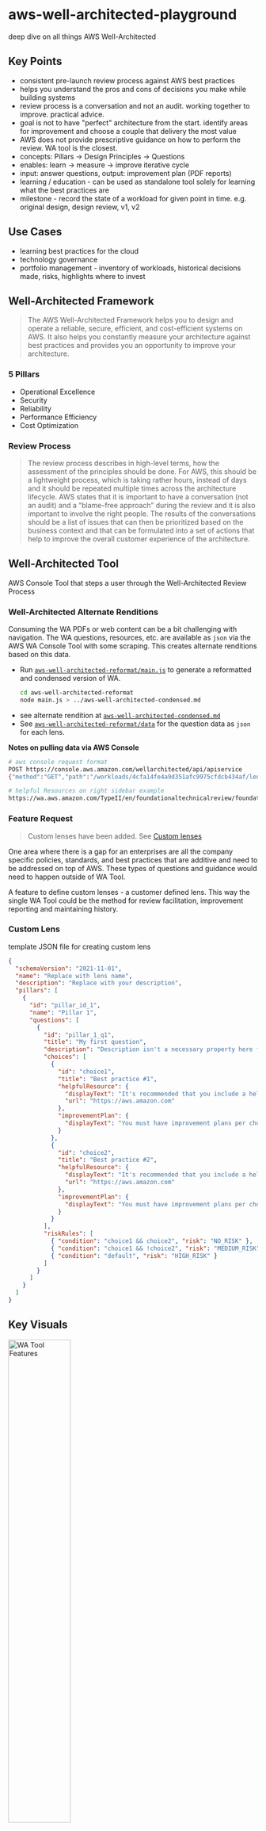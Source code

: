 # aws-well-architected-playground

deep dive on all things AWS Well-Architected

## Key Points

* consistent pre-launch review process against AWS best practices
* helps you understand the pros and cons of decisions you make while building systems
* review process is a conversation and not an audit.  working together to improve. practical advice.
* goal is not to have "perfect" architecture from the start. identify areas for improvement and choose a couple that delivery the most value
* AWS does not provide prescriptive guidance on how to perform the review.  WA tool is the closest.
* concepts: Pillars -> Design Principles -> Questions
* enables: learn -> measure -> improve iterative cycle
* input: answer questions, output: improvement plan (PDF reports)
* learning / education - can be used as standalone tool solely for learning what the best practices are
* milestone - record the state of a workload for given point in time. e.g. original design, design review, v1, v2

## Use Cases

* learning best practices for the cloud
* technology governance
* portfolio management - inventory of workloads, historical decisions made, risks, highlights where to invest

## Well-Architected Framework

> The AWS Well-Architected Framework helps you to design and operate a reliable, secure, efficient, and cost-efficient systems on AWS. It also helps you constantly measure your architecture against best practices and provides you an opportunity to improve your architecture.

### 5 Pillars

* Operational Excellence
* Security
* Reliability
* Performance Efficiency
* Cost Optimization

### Review Process

> The review process describes in high-level terms, how the assessment of the principles should be done. For AWS, this should be a lightweight process, which is taking rather hours, instead of days and it should be repeated multiple times across the architecture lifecycle. AWS states that it is important to have a conversation (not an audit) and a “blame-free approach” during the review and it is also important to involve the right people. The results of the conversations should be a list of issues that can then be prioritized based on the business context and that can be formulated into a set of actions that help to improve the overall customer experience of the architecture.

## Well-Architected Tool

AWS Console Tool that steps a user through the Well-Architected Review Process

### Well-Architected Alternate Renditions

Consuming the WA PDFs or web content can be a bit challenging with navigation.  The WA questions, resources, etc. are available as `json` via the AWS WA Console Tool with some scraping.  This creates alternate renditions based on this data.

* Run [`aws-well-architected-reformat/main.js`](aws-well-architected-reformat/main.js) to generate a reformatted and condensed version of WA.
    ```sh
    cd aws-well-architected-reformat
    node main.js > ../aws-well-architected-condensed.md
    ```
* see alternate rendition at [`aws-well-architected-condensed.md`](aws-well-architected-condensed.md)
* See [`aws-well-architected-reformat/data`](aws-well-architected-reformat/data) for the question data as `json` for each lens.

**Notes on pulling data via AWS Console**

```sh
# aws console request format
POST https://console.aws.amazon.com/wellarchitected/api/apiservice
{"method":"GET","path":"/workloads/4cfa14fe4a9d351afc9975cfdcb434af/lensReviews/wellarchitected/answers","region":"us-east-1","headers":{"Content-Type":"application/json","Accept":"application/json"},"params":{"PillarId":"operationalExcellence","MaxResults":50,"Locale":"en"}}

# helpful Resources on right sidebar example
https://wa.aws.amazon.com/TypeII/en/foundationaltechnicalreview/foundationaltechnicalreview.sec_q1.helpful-resources.en.html

```

### Feature Request

> Custom lenses have been added.  See [Custom lenses](https://docs.aws.amazon.com/wellarchitected/latest/userguide/lenses-custom.html)

One area where there is a gap for an enterprises are all the company specific policies, standards, and best practices that are additive and need to be addressed on top of AWS.  These types of questions and guidance would need to happen outside of WA Tool.

A feature to define custom lenses - a customer defined lens.  This way the single WA Tool could be the method for review facilitation, improvement reporting and maintaining history.

### Custom Lens

template JSON file for creating custom lens

```json
{
  "schemaVersion": "2021-11-01",
  "name": "Replace with lens name",
  "description": "Replace with your description",
  "pillars": [
    {
      "id": "pillar_id_1",
      "name": "Pillar 1",
      "questions": [
        {
          "id": "pillar_1_q1",
          "title": "My first question",
          "description": "Description isn't a necessary property here for a question, but it might help your lens users.",
          "choices": [
            {
              "id": "choice1",
              "title": "Best practice #1",
              "helpfulResource": {
                "displayText": "It's recommended that you include a helpful resource text and URL for each choice for your users.",
                "url": "https://aws.amazon.com"
              },
              "improvementPlan": {
                "displayText": "You must have improvement plans per choice. It's optional whether or not to have a corresponding URL."
              }
            },
            {
              "id": "choice2",
              "title": "Best practice #2",
              "helpfulResource": {
                "displayText": "It's recommended that you include a helpful resource text and URL for each choice for your users.",
                "url": "https://aws.amazon.com"
              },
              "improvementPlan": {
                "displayText": "You must have improvement plans per choice. It's optional whether or not to have a corresponding URL."
              }
            }
          ],
          "riskRules": [
            { "condition": "choice1 && choice2", "risk": "NO_RISK" },
            { "condition": "choice1 && !choice2", "risk": "MEDIUM_RISK" },
            { "condition": "default", "risk": "HIGH_RISK" }
          ]
        }
      ]
    }
  ]
}

```

## Key Visuals

<img src="https://www.evernote.com/l/AAGT8fHSJRtGV4338tvJ0FHMvbb_vfTh7qkB/image.png" alt="WA Tool Features" width="50%" />

<img src="https://www.evernote.com/l/AAE0ZIXQoM5KYK9TUKsBpNZ_dSQ_x27Ti_0B/image.png" alt="General Design Principles" width="50%" />

<img src="https://www.evernote.com/l/AAGxCfQWxsZMDZLQC9dqcm-EJRgkM3jsNlwB/image.png" alt="Intent of WA Review" width="50%" />

<img src="https://www.evernote.com/l/AAF2yN9IdGZOS6_CoSnpzjc0nWOru88e4a0B/image.png" alt="Review Benefits" width="50%" />

<img src="https://www.evernote.com/l/AAEqVMFtRnJBMp-iX7F3Y8eLLIu3kV6ruvQB/image.png" alt="" width="50%" />

## Resources

* [AWS Well-Architected](https://aws.amazon.com/architecture/well-architected)
* [Documentation | AWS Well-Architected Framework](https://docs.aws.amazon.com/wellarchitected/latest/framework/welcome.html)
* [The Review Process - AWS Well-Architected Framework](https://wa.aws.amazon.com/wat.thereviewprocess.wa-review.en.html)
* [AWS Well Architected framework: A Complete Checklist](https://www.rapyder.com/blogs/aws-well-architected-framework-checklist/)
* [AWS Well-Architected Framework Cheatsheet | Cloud Noon](https://cloudnoon.com/blog/aws/aws-well-architected-framework-cheatsheet/)
* [AWS Well-Architected Tool: Custom lenses](https://docs.aws.amazon.com/wellarchitected/latest/userguide/lenses-custom.html)
* [Announcing AWS Well-Architected Custom Lenses: Extend the Well-Architected Framework with Your Internal Best Practices](https://aws.amazon.com/blogs/aws/well-architected-custom-lenses-internal-best-practices/)
* [Customize Well-Architected Reviews using Custom Lenses and the AWS Well-Architected Tool](https://aws.amazon.com/blogs/mt/customize-well-architected-reviews-using-custom-lenses-and-the-aws-well-architected-tool/)
* [Custom lenses](https://docs.aws.amazon.com/wellarchitected/latest/userguide/lenses-custom.html)
